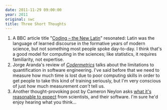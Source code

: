 ```yaml
---
date: 2011-11-29 09:00:00
year: 2011
original: swc
title: Three Short Thoughts
---
```

<ol>
<li>A BBC article title "<a href="http://www.bbc.co.uk/news/technology-15916677">Coding – the New Latin</a>" resonated: Latin was the language of learned discourse in the formative years of modern science, but not something most people spoke day-to-day. I think that's a good model for computing in the sciences; like statistics, it requires familiarity, not expertise.</li>
<li>Jorge Aranda's review of <a href="http://www.neverworkintheory.org/?p=225"><em>Codermetrics</em></a> talks about the limitations to quantification in software engineering. I've said before that we need to measure how much time is lost due to poor computing skills in order to get people to take this kind of training seriously, but I'm very conscious of just how much measurement <em>can't</em> tell us.</li>
<li>Another thought-provoking post by Cameron Neylon asks <a href="http://cameronneylon.net/blog/good-practice-in-research-coding-what-are-the-targets-and-how-do-we-get-there.html">what it's reasonable to expect</a> from scientists, and their software. I'm sure he'd enjoy hearing what you think...</li>
</ol>
